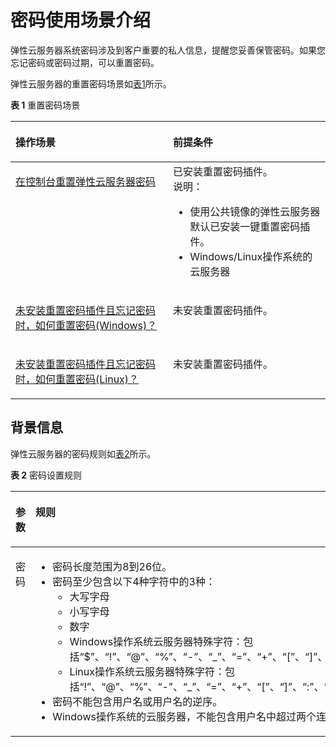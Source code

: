 # 密码使用场景介绍<a name="ecs_03_0401"></a>

弹性云服务器系统密码涉及到客户重要的私人信息，提醒您妥善保管密码。如果您忘记密码或密码过期，可以重置密码。

弹性云服务器的重置密码场景如[表1](#table15251728124719)所示。

**表 1**  重置密码场景

<a name="table15251728124719"></a>
<table><thead align="left"><tr id="row125217281474"><th class="cellrowborder" valign="top" width="50%" id="mcps1.2.3.1.1"><p id="p32521328104716"><a name="p32521328104716"></a><a name="p32521328104716"></a>操作场景</p>
</th>
<th class="cellrowborder" valign="top" width="50%" id="mcps1.2.3.1.2"><p id="p4252728124711"><a name="p4252728124711"></a><a name="p4252728124711"></a>前提条件</p>
</th>
</tr>
</thead>
<tbody><tr id="row9252328114712"><td class="cellrowborder" valign="top" width="50%" headers="mcps1.2.3.1.1 "><p id="p13252628174713"><a name="p13252628174713"></a><a name="p13252628174713"></a><a href="在控制台重置弹性云服务器密码.md">在控制台重置弹性云服务器密码</a></p>
</td>
<td class="cellrowborder" valign="top" width="50%" headers="mcps1.2.3.1.2 "><div class="p" id="p18252628174715"><a name="p18252628174715"></a><a name="p18252628174715"></a>已安装重置密码插件。<div class="note" id="note22781857204310"><a name="note22781857204310"></a><a name="note22781857204310"></a><span class="notetitle"> 说明： </span><div class="notebody"><a name="ul19689310443"></a><a name="ul19689310443"></a><ul id="ul19689310443"><li>使用公共镜像的<span id="text106811354413"><a name="text106811354413"></a><a name="text106811354413"></a>弹性云服务器</span>默认已安装一键重置密码插件。</li><li>Windows/Linux操作系统的云服务器</li></ul>
</div></div>
</div>
</td>
</tr>
<tr id="row2618355145315"><td class="cellrowborder" valign="top" width="50%" headers="mcps1.2.3.1.1 "><p id="p061965519533"><a name="p061965519533"></a><a name="p061965519533"></a><a href="https://support.huaweicloud.com/ecs_faq/zh-cn_topic_0179487873.html" target="_blank" rel="noopener noreferrer">未安装重置密码插件且忘记密码时，如何重置密码(Windows)？</a></p>
</td>
<td class="cellrowborder" valign="top" width="50%" headers="mcps1.2.3.1.2 "><p id="p10619105525312"><a name="p10619105525312"></a><a name="p10619105525312"></a>未安装重置密码插件。</p>
</td>
</tr>
<tr id="row13290154145415"><td class="cellrowborder" valign="top" width="50%" headers="mcps1.2.3.1.1 "><p id="p6290154165411"><a name="p6290154165411"></a><a name="p6290154165411"></a><a href="https://support.huaweicloud.com/ecs_faq/zh-cn_topic_0179487874.html" target="_blank" rel="noopener noreferrer">未安装重置密码插件且忘记密码时，如何重置密码(Linux)？</a></p>
</td>
<td class="cellrowborder" valign="top" width="50%" headers="mcps1.2.3.1.2 "><p id="p112901343543"><a name="p112901343543"></a><a name="p112901343543"></a>未安装重置密码插件。</p>
</td>
</tr>
</tbody>
</table>

## 背景信息<a name="section1655373011248"></a>

弹性云服务器的密码规则如[表2](#ecs_03_0405_table4381109318958)所示。

**表 2**  密码设置规则

<a name="ecs_03_0405_table4381109318958"></a>
<table><thead align="left"><tr id="zh-cn_topic_0067909751_ecs_03_0405_row925712618958"><th class="cellrowborder" valign="top" width="18.000000000000004%" id="mcps1.2.4.1.1"><p id="zh-cn_topic_0067909751_ecs_03_0405_p1162970218958"><a name="zh-cn_topic_0067909751_ecs_03_0405_p1162970218958"></a><a name="zh-cn_topic_0067909751_ecs_03_0405_p1162970218958"></a>参数</p>
</th>
<th class="cellrowborder" valign="top" width="58.910000000000004%" id="mcps1.2.4.1.2"><p id="zh-cn_topic_0067909751_ecs_03_0405_p248177818958"><a name="zh-cn_topic_0067909751_ecs_03_0405_p248177818958"></a><a name="zh-cn_topic_0067909751_ecs_03_0405_p248177818958"></a>规则</p>
</th>
<th class="cellrowborder" valign="top" width="23.090000000000003%" id="mcps1.2.4.1.3"><p id="zh-cn_topic_0067909751_ecs_03_0405_p6680635518958"><a name="zh-cn_topic_0067909751_ecs_03_0405_p6680635518958"></a><a name="zh-cn_topic_0067909751_ecs_03_0405_p6680635518958"></a>样例</p>
</th>
</tr>
</thead>
<tbody><tr id="zh-cn_topic_0067909751_ecs_03_0405_row4260571318958"><td class="cellrowborder" valign="top" width="18.000000000000004%" headers="mcps1.2.4.1.1 "><p id="zh-cn_topic_0067909751_ecs_03_0405_p2851073918958"><a name="zh-cn_topic_0067909751_ecs_03_0405_p2851073918958"></a><a name="zh-cn_topic_0067909751_ecs_03_0405_p2851073918958"></a>密码</p>
</td>
<td class="cellrowborder" valign="top" width="58.910000000000004%" headers="mcps1.2.4.1.2 "><a name="zh-cn_topic_0067909751_ecs_03_0405_ul5961106018958"></a><a name="zh-cn_topic_0067909751_ecs_03_0405_ul5961106018958"></a><ul id="zh-cn_topic_0067909751_ecs_03_0405_ul5961106018958"><li>密码长度范围为8到26位。</li><li>密码至少包含以下4种字符中的3种：<a name="zh-cn_topic_0067909751_ecs_03_0405_ul24583583181022"></a><a name="zh-cn_topic_0067909751_ecs_03_0405_ul24583583181022"></a><ul id="zh-cn_topic_0067909751_ecs_03_0405_ul24583583181022"><li>大写字母</li><li>小写字母</li><li>数字</li><li>Windows操作系统<span id="text13313716705"><a name="text13313716705"></a><a name="text13313716705"></a>云服务器</span>特殊字符：包括<span class="parmvalue" id="zh-cn_topic_0067909751_parmvalue82532885311"><a name="zh-cn_topic_0067909751_parmvalue82532885311"></a><a name="zh-cn_topic_0067909751_parmvalue82532885311"></a>“$”</span>、<span class="parmvalue" id="zh-cn_topic_0067909751_parmvalue172652895318"><a name="zh-cn_topic_0067909751_parmvalue172652895318"></a><a name="zh-cn_topic_0067909751_parmvalue172652895318"></a>“!”</span>、<span class="parmvalue" id="zh-cn_topic_0067909751_parmvalue12662865312"><a name="zh-cn_topic_0067909751_parmvalue12662865312"></a><a name="zh-cn_topic_0067909751_parmvalue12662865312"></a>“@”</span>、<span class="parmvalue" id="zh-cn_topic_0067909751_parmvalue15263281530"><a name="zh-cn_topic_0067909751_parmvalue15263281530"></a><a name="zh-cn_topic_0067909751_parmvalue15263281530"></a>“%”</span>、<span class="parmvalue" id="zh-cn_topic_0067909751_parmvalue7269283538"><a name="zh-cn_topic_0067909751_parmvalue7269283538"></a><a name="zh-cn_topic_0067909751_parmvalue7269283538"></a>“-”</span>、<span class="parmvalue" id="zh-cn_topic_0067909751_parmvalue426628125315"><a name="zh-cn_topic_0067909751_parmvalue426628125315"></a><a name="zh-cn_topic_0067909751_parmvalue426628125315"></a>“_”</span>、<span class="parmvalue" id="zh-cn_topic_0067909751_parmvalue226102815533"><a name="zh-cn_topic_0067909751_parmvalue226102815533"></a><a name="zh-cn_topic_0067909751_parmvalue226102815533"></a>“=”</span>、<span class="parmvalue" id="zh-cn_topic_0067909751_parmvalue52662825314"><a name="zh-cn_topic_0067909751_parmvalue52662825314"></a><a name="zh-cn_topic_0067909751_parmvalue52662825314"></a>“+”</span>、<span class="parmvalue" id="zh-cn_topic_0067909751_parmvalue172618286538"><a name="zh-cn_topic_0067909751_parmvalue172618286538"></a><a name="zh-cn_topic_0067909751_parmvalue172618286538"></a>“[”</span>、<span class="parmvalue" id="zh-cn_topic_0067909751_ecs_03_0405_parmvalue60359257144629"><a name="zh-cn_topic_0067909751_ecs_03_0405_parmvalue60359257144629"></a><a name="zh-cn_topic_0067909751_ecs_03_0405_parmvalue60359257144629"></a>“]”</span>、<span class="parmvalue" id="zh-cn_topic_0067909751_ecs_03_0405_parmvalue60561486144642"><a name="zh-cn_topic_0067909751_ecs_03_0405_parmvalue60561486144642"></a><a name="zh-cn_topic_0067909751_ecs_03_0405_parmvalue60561486144642"></a>“:”</span>、<span class="parmvalue" id="zh-cn_topic_0067909751_ecs_03_0405_parmvalue9333307144657"><a name="zh-cn_topic_0067909751_ecs_03_0405_parmvalue9333307144657"></a><a name="zh-cn_topic_0067909751_ecs_03_0405_parmvalue9333307144657"></a>“.”</span>、<span class="parmvalue" id="zh-cn_topic_0067909751_ecs_03_0405_parmvalue6070704514474"><a name="zh-cn_topic_0067909751_ecs_03_0405_parmvalue6070704514474"></a><a name="zh-cn_topic_0067909751_ecs_03_0405_parmvalue6070704514474"></a>“/”</span>、<span class="parmvalue" id="zh-cn_topic_0067909751_parmvalue19441647111215"><a name="zh-cn_topic_0067909751_parmvalue19441647111215"></a><a name="zh-cn_topic_0067909751_parmvalue19441647111215"></a>“,”</span>和<span class="parmvalue" id="zh-cn_topic_0067909751_ecs_03_0405_parmvalue12765627144711"><a name="zh-cn_topic_0067909751_ecs_03_0405_parmvalue12765627144711"></a><a name="zh-cn_topic_0067909751_ecs_03_0405_parmvalue12765627144711"></a>“?”</span></li><li>Linux操作系统<span id="text14704122114019"><a name="text14704122114019"></a><a name="text14704122114019"></a>云服务器</span>特殊字符：包括<span class="parmvalue" id="zh-cn_topic_0067909751_parmvalue2087442019399"><a name="zh-cn_topic_0067909751_parmvalue2087442019399"></a><a name="zh-cn_topic_0067909751_parmvalue2087442019399"></a>“!”</span>、<span class="parmvalue" id="zh-cn_topic_0067909751_parmvalue587413204392"><a name="zh-cn_topic_0067909751_parmvalue587413204392"></a><a name="zh-cn_topic_0067909751_parmvalue587413204392"></a>“@”</span>、<span class="parmvalue" id="zh-cn_topic_0067909751_parmvalue1687452023910"><a name="zh-cn_topic_0067909751_parmvalue1687452023910"></a><a name="zh-cn_topic_0067909751_parmvalue1687452023910"></a>“%”</span>、<span class="parmvalue" id="zh-cn_topic_0067909751_parmvalue1887513207391"><a name="zh-cn_topic_0067909751_parmvalue1887513207391"></a><a name="zh-cn_topic_0067909751_parmvalue1887513207391"></a>“-”</span>、<span class="parmvalue" id="zh-cn_topic_0067909751_parmvalue787582043918"><a name="zh-cn_topic_0067909751_parmvalue787582043918"></a><a name="zh-cn_topic_0067909751_parmvalue787582043918"></a>“_”</span>、<span class="parmvalue" id="zh-cn_topic_0067909751_parmvalue1387515204397"><a name="zh-cn_topic_0067909751_parmvalue1387515204397"></a><a name="zh-cn_topic_0067909751_parmvalue1387515204397"></a>“=”</span>、<span class="parmvalue" id="zh-cn_topic_0067909751_parmvalue8875162015399"><a name="zh-cn_topic_0067909751_parmvalue8875162015399"></a><a name="zh-cn_topic_0067909751_parmvalue8875162015399"></a>“+”</span>、<span class="parmvalue" id="zh-cn_topic_0067909751_parmvalue387518203396"><a name="zh-cn_topic_0067909751_parmvalue387518203396"></a><a name="zh-cn_topic_0067909751_parmvalue387518203396"></a>“[”</span>、<span class="parmvalue" id="zh-cn_topic_0067909751_parmvalue2087592073917"><a name="zh-cn_topic_0067909751_parmvalue2087592073917"></a><a name="zh-cn_topic_0067909751_parmvalue2087592073917"></a>“]”</span>、<span class="parmvalue" id="zh-cn_topic_0067909751_parmvalue13875102053917"><a name="zh-cn_topic_0067909751_parmvalue13875102053917"></a><a name="zh-cn_topic_0067909751_parmvalue13875102053917"></a>“:”</span>、<span class="parmvalue" id="zh-cn_topic_0067909751_parmvalue13875152013397"><a name="zh-cn_topic_0067909751_parmvalue13875152013397"></a><a name="zh-cn_topic_0067909751_parmvalue13875152013397"></a>“.”</span>、<span class="parmvalue" id="zh-cn_topic_0067909751_parmvalue13875202013919"><a name="zh-cn_topic_0067909751_parmvalue13875202013919"></a><a name="zh-cn_topic_0067909751_parmvalue13875202013919"></a>“/”</span>、<span class="parmvalue" id="zh-cn_topic_0067909751_parmvalue5875102093915"><a name="zh-cn_topic_0067909751_parmvalue5875102093915"></a><a name="zh-cn_topic_0067909751_parmvalue5875102093915"></a>“^”</span>、<span class="parmvalue" id="zh-cn_topic_0067909751_parmvalue20875132012393"><a name="zh-cn_topic_0067909751_parmvalue20875132012393"></a><a name="zh-cn_topic_0067909751_parmvalue20875132012393"></a>“,”</span>、<span class="parmvalue" id="zh-cn_topic_0067909751_parmvalue88762020113912"><a name="zh-cn_topic_0067909751_parmvalue88762020113912"></a><a name="zh-cn_topic_0067909751_parmvalue88762020113912"></a>“{”</span>、<span class="parmvalue" id="zh-cn_topic_0067909751_parmvalue128761420163911"><a name="zh-cn_topic_0067909751_parmvalue128761420163911"></a><a name="zh-cn_topic_0067909751_parmvalue128761420163911"></a>“}”</span>和<span class="parmvalue" id="zh-cn_topic_0067909751_parmvalue178764203393"><a name="zh-cn_topic_0067909751_parmvalue178764203393"></a><a name="zh-cn_topic_0067909751_parmvalue178764203393"></a>“?”</span></li></ul>
</li><li>密码不能包含用户名或用户名的逆序。</li><li>Windows操作系统的<span id="text153189271104"><a name="text153189271104"></a><a name="text153189271104"></a>云服务器</span>，不能包含用户名中超过两个连续字符的部分。</li></ul>
</td>
<td class="cellrowborder" valign="top" width="23.090000000000003%" headers="mcps1.2.4.1.3 "><p id="zh-cn_topic_0067909751_ecs_03_0405_p6481855218958"><a name="zh-cn_topic_0067909751_ecs_03_0405_p6481855218958"></a><a name="zh-cn_topic_0067909751_ecs_03_0405_p6481855218958"></a>YNbUwp!dUc9MClnv</p>
<div class="note" id="note18511011891"><a name="note18511011891"></a><a name="note18511011891"></a><span class="notetitle"> 说明： </span><div class="notebody"><p id="p351011796"><a name="p351011796"></a><a name="p351011796"></a>样例密码随机生成，请勿复制使用样例。</p>
</div></div>
</td>
</tr>
</tbody>
</table>

